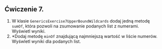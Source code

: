 ## Ćwiczenie 7.

1. W klasie `GenericsExercise7UpperBoundWildcards` dodaj jedną metodę `sumOf`, która pozwoli
   na zsumowanie podanych list z numerami. Wyświetl wyniki.
2. *Dodaj metodę `minOf` znajdującą najmniejszą wartość w liście numerów.
   Wyśwletl wyniki dla podanych list.